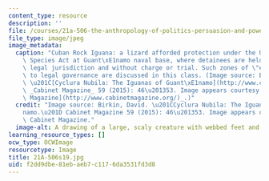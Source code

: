 ```yaml
---
content_type: resource
description: ''
file: /courses/21a-506-the-anthropology-of-politics-persuasion-and-power-spring-2019/f2dd9dbe81ebaeb7c1176da3531fd3d8_21A-506s19.jpg
file_type: image/jpeg
image_metadata:
  caption: "Cuban Rock Iguana: a lizard afforded protection under the U.S. Endangered\
    \ Species Act at Guant\xE1namo naval base, where detainees are held outside any\
    \ legal jurisdiction and without charge or trial. Such zones of \"exception\"\
    \ to legal governance are discussed in this class. (Image source: Birkin, David.\
    \ \u201C[Cyclura Nubila: The Iguanas of Guant\xE1namo](http://www.cabinetmagazine.org/issues/59/birkin.php).\u201D\
    \ _Cabinet Magazine_ 59 (2015): 46\u201353. Image appears courtesy of _[Cabinet\
    \ Magazine](http://www.cabinetmagazine.org/)_.)"
  credit: "Image source: Birkin, David. \u201CCyclura Nubila: The Iguanas of Guant\xE1\
    namo.\u201D Cabinet Magazine 59 (2015): 46\u201353. Image appears courtesy of\
    \ Cabinet Magazine."
  image-alt: A drawing of a large, scaly creature with webbed feet and hands.
learning_resource_types: []
ocw_type: OCWImage
resourcetype: Image
title: 21A-506s19.jpg
uid: f2dd9dbe-81eb-aeb7-c117-6da3531fd3d8
---
```

